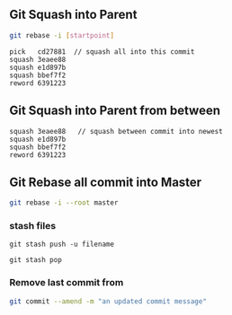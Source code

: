 ## Git Squash into Parent

```sh
git rebase -i [startpoint] 
```

```
pick   cd27881  // squash all into this commit
squash 3eaee88
squash e1d897b
squash bbef7f2
reword 6391223
```

## Git Squash into Parent from between

```
squash 3eaee88   // squash between commit into newest
squash e1d897b
squash bbef7f2
reword 6391223
```

## Git Rebase all commit into Master

```sh
git rebase -i --root master
```

### stash files

```
git stash push -u filename 
```

```
git stash pop
```

### Remove last commit from
```sh
git commit --amend -m "an updated commit message"
```